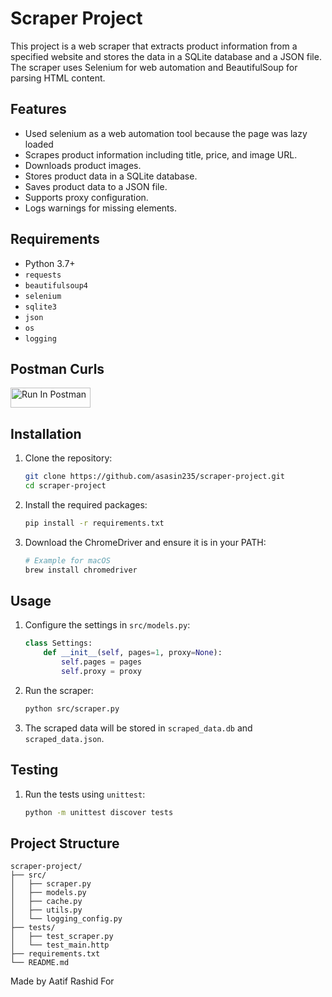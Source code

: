 # Scraper Project

This project is a web scraper that extracts product information from a specified website and stores the data in a SQLite database and a JSON file. The scraper uses Selenium for web automation and BeautifulSoup for parsing HTML content.

## Features
- Used selenium as a web automation tool because the page was lazy loaded
- Scrapes product information including title, price, and image URL.
- Downloads product images.
- Stores product data in a SQLite database.
- Saves product data to a JSON file.
- Supports proxy configuration.
- Logs warnings for missing elements.

## Requirements

- Python 3.7+
- `requests`
- `beautifulsoup4`
- `selenium`
- `sqlite3`
- `json`
- `os`
- `logging`
## Postman Curls
[<img src="https://run.pstmn.io/button.svg" alt="Run In Postman" style="width: 128px; height: 32px;">](https://app.getpostman.com/run-collection/23117922-34380fb6-23d9-41b4-a7ab-a4784cce4fd8?action=collection%2Ffork&source=rip_markdown&collection-url=entityId%3D23117922-34380fb6-23d9-41b4-a7ab-a4784cce4fd8%26entityType%3Dcollection%26workspaceId%3Dbfa5b207-2c60-4a90-b59d-fb4e1a2cab23#?env%5BNew%20Environment%5D=W3sia2V5IjoiYXV0aCIsInZhbHVlIjoiIiwidHlwZSI6ImRlZmF1bHQiLCJlbmFibGVkIjp0cnVlLCJzZXNzaW9uVmFsdWUiOiJCZWFyZXIgeW91cl9zdGF0aWNfdG9rZW4iLCJjb21wbGV0ZVNlc3Npb25WYWx1ZSI6IkJlYXJlciB5b3VyX3N0YXRpY190b2tlbiIsInNlc3Npb25JbmRleCI6MH1d)
## Installation

1. Clone the repository:
    ```sh
    git clone https://github.com/asasin235/scraper-project.git
    cd scraper-project
    ```

2. Install the required packages:
    ```sh
    pip install -r requirements.txt
    ```

3. Download the ChromeDriver and ensure it is in your PATH:
    ```sh
    # Example for macOS
    brew install chromedriver
    ```

## Usage

1. Configure the settings in `src/models.py`:
    ```python
    class Settings:
        def __init__(self, pages=1, proxy=None):
            self.pages = pages
            self.proxy = proxy
    ```

2. Run the scraper:
    ```sh
    python src/scraper.py
    ```

3. The scraped data will be stored in `scraped_data.db` and `scraped_data.json`.

## Testing

1. Run the tests using `unittest`:
    ```sh
    python -m unittest discover tests
    ```

## Project Structure

```
scraper-project/
├── src/
│   ├── scraper.py
│   ├── models.py
│   ├── cache.py
│   ├── utils.py
│   └── logging_config.py
├── tests/
│   ├── test_scraper.py
│   └── test_main.http
├── requirements.txt
└── README.md
```

Made by Aatif Rashid For 